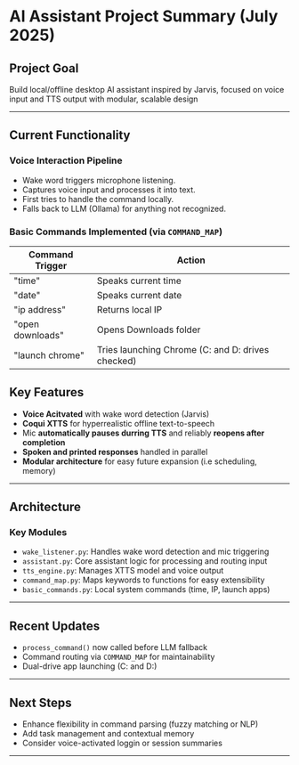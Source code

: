 # AI Assistant Project Summary (July 2025)

## Project Goal
Build local/offline desktop AI assistant inspired by Jarvis, focused on voice input and TTS output with modular, scalable design

---

## Current Functionality

### Voice Interaction Pipeline
-   Wake word triggers microphone listening.
-   Captures voice input and processes it into text.
-   First tries to handle the command locally.
-   Falls back to LLM (Ollama) for anything not recognized.

### Basic Commands Implemented (via `COMMAND_MAP`)
| Command Trigger  | Action |
|------------------|--------|
| "time"           | Speaks current time |
| "date"           | Speaks current date |
| "ip address"     | Returns local IP |
| "open downloads" | Opens Downloads folder |
| "launch chrome"  | Tries launching Chrome (C: and D: drives checked) |

## Key Features
-   **Voice Acitvated** with wake word detection (Jarvis)
-   **Coqui XTTS** for hyperrealistic offline text-to-speech
-   Mic **automatically pauses durring TTS** and reliably **reopens after completion**
-   **Spoken and printed responses** handled in parallel
-   **Modular architecture** for easy future expansion (i.e scheduling, memory)

---

## Architecture

### Key Modules
-   `wake_listener.py`: Handles wake word detection and mic triggering
-   `assistant.py`: Core assistant logic for processing and routing input
-   `tts_engine.py`: Manages XTTS model and voice output
-   `command_map.py`: Maps keywords to functions for easy extensibility
-   `basic_commands.py`: Local system commands (time, IP, launch apps)

---

## Recent Updates
-   `process_command()` now called before LLM fallback
-   Command routing via `COMMAND_MAP` for maintainability
-   Dual-drive app launching (C: and D:)

---

## Next Steps
-   Enhance flexibility in command parsing (fuzzy matching or NLP)
-   Add task management and contextual memory
-   Consider voice-activated loggin or session summaries

---
